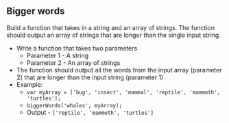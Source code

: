 ## Bigger words

Build a function that takes in a string and an array of strings. The function should output an array of strings that are longer than the single input string.

- Write a function that takes two parameters
	- Parameter 1 - A string
	- Parameter 2 - An array of strings
- The function should output all the words from the input array (parameter 2) that are longer than the input string (parameter 1)
- Example:
	- `var myArray = ['bug', 'insect', 'mammal', 'reptile', 'mammoth', 'turtles'];`
	- `biggerWords('whales', myArray);`
	- Output - `['reptile', 'mammoth', 'turtles']`


	